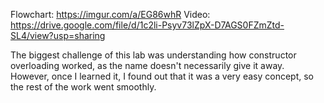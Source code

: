 Flowchart: https://imgur.com/a/EG86whR
Video: https://drive.google.com/file/d/1c2li-Psyv73lZpX-D7AGS0FZmZtd-SL4/view?usp=sharing

The biggest challenge of this lab was understanding how constructor overloading worked, as the name doesn't necessarily give it away. However, once I learned it, I found out that it was a very easy concept, so the rest of the work went smoothly.
